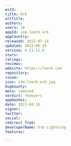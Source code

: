 ```yaml
---
wsId: 
title: Orb
altTitle: 
authors: 
users: 10
appId: com.lnorb.orb
appCountry: 
released: 2022-07-14
updated: 2022-09-26
version: 0.21.11.0
stars: 
ratings: 
reviews: 
website: https://lnorb.com
repository: 
issue: 
icon: com.lnorb.orb.jpg
bugbounty: 
meta: removed
verdict: fewusers
appHashes: 
date: 2023-08-16
signer: 
twitter: 
social: 
redirect_from: 
developerName: Orb Lightning
features: 

---
```



